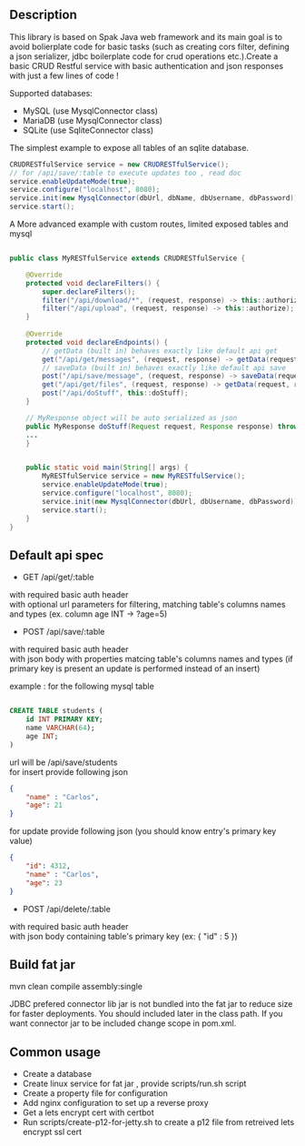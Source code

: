 ## Description

This library is based on Spak Java web framework and its main goal is to avoid bolierplate code for basic tasks (such as creating cors filter, defining a json serializer, jdbc boilerplate code for crud operations etc.).Create a basic CRUD Restful service with basic authentication and json responses with just a few lines of code !

Supported databases:
- MySQL (use MysqlConnector class)
- MariaDB (use MysqlConnector class)
- SQLite (use SqliteConnector class)

The simplest example to expose all tables of an sqlite database.  

```java
CRUDRESTfulService service = new CRUDRESTfulService();
// for /api/save/:table to execute updates too , read doc
service.enableUpdateMode(true);
service.configure("localhost", 8080);
service.init(new MysqlConnector(dbUrl, dbName, dbUsername, dbPassword));
service.start();

```

A More advanced example with custom routes, limited exposed tables and mysql 

```java

public class MyRESTfulService extends CRUDRESTfulService {

	@Override
	protected void declareFilters() {
        super.declareFilters();
        filter("/api/download/*", (request, response) -> this::authorize);
        filter("/api/upload", (request, response) -> this::authorize);
	}
	
	@Override
	protected void declareEndpoints() {
        // getData (built in) behaves exactly like default api get
        get("/api/get/messages", (request, response) -> getData(request, response, "messages"));
        // saveData (built in) behaves exactly like default api save
        post("/api/save/message", (request, response) -> saveData(request, response, "messages"));
        get("/api/get/files", (request, response) -> getData(request, response, "files"));
        post("/api/doStuff", this::doStuff);
	}

	// MyResponse object will be auto serialized as json
	public MyResponse doStuff(Request request, Response response) throws Exception {
	...
	}


    public static void main(String[] args) {
        MyRESTfulService service = new MyRESTfulService();
        service.enableUpdateMode(true);
        service.configure("localhost", 8080);
        service.init(new MysqlConnector(dbUrl, dbUsername, dbPassword));
        service.start();
    }
}


```

## Default api spec

- GET /api/get/:table

with required basic auth header \
with optional url parameters for filtering, matching table's columns names and types (ex. column age INT -> ?age=5)
- POST /api/save/:table 

with required basic auth header \
with json body with properties matcing table's columns names and types (if primary key is present an update is performed instead of an insert)

example : for the following mysql table

```sql

CREATE TABLE students (
    id INT PRIMARY KEY;
    name VARCHAR(64);
    age INT;
)
```
url will be /api/save/students \
for insert provide following json 

```json
{
    "name" : "Carlos",
    "age": 21
}
```
for update provide following json (you should know entry's primary key value)

```json
{
    "id": 4312,
    "name" : "Carlos",
    "age": 23
}
```


- POST /api/delete/:table 

with required basic auth header \
with json body containing table's primary key (ex: { "id" : 5 })

## Build fat jar
  
mvn clean compile assembly:single

JDBC prefered connector lib jar is not bundled into the fat jar to reduce size for faster deployments. You should included later in the class path. If you want connector jar to be included change scope in pom.xml.

## Common usage

- Create a database
- Create linux service for fat jar , provide scripts/run.sh script
- Create a property file for configuration
- Add nginx configuration to set up a reverse proxy
- Get a lets encrypt cert with certbot
- Run scripts/create-p12-for-jetty.sh to create a p12 file from retreived lets encrypt ssl cert
